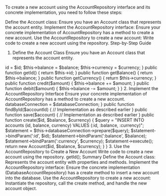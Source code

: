 To create a new account using the AccountRepository interface and its concrete implementation, you need to follow these steps:

Define the Account class: Ensure you have an Account class that represents the account entity.
Implement the AccountRepository interface: Ensure your concrete implementation of AccountRepository has a method to create a new account.
Use the AccountRepository to create a new account: Write code to create a new account using the repository.
Step-by-Step Guide
1. Define the Account Class
Ensure you have an Account class that represents the account entity.

<?php
namespace TransactionProcessing\Domain;

class Account
{
    private $id;
    private $balance;
    private $currency;

    public function __construct($id, $balance, $currency)
    {
        $this->id = $id;
        $this->balance = $balance;
        $this->currency = $currency;
    }

    public function getId()
    {
        return $this->id;
    }

    public function getBalance()
    {
        return $this->balance;
    }

    public function getCurrency()
    {
        return $this->currency;
    }

    public function credit($amount)
    {
        $this->balance += $amount;
    }

    public function debit($amount)
    {
        $this->balance -= $amount;
    }
}


2. Implement the AccountRepository Interface
Ensure your concrete implementation of AccountRepository has a method to create a new account.

<?php
namespace TransactionProcessing\Infrastructure;

use TransactionProcessing\Domain\AccountRepository;
use TransactionProcessing\Domain\Account;

class DatabaseAccountRepository implements AccountRepository
{
    private $databaseConnection;

    public function __construct($databaseConnection)
    {
        $this->databaseConnection = $databaseConnection;
    }

    public function findById($accountId)
    {
        // Implementation as described earlier
    }

    public function save($account)
    {
        // Implementation as described earlier
    }

    public function create($id, $balance, $currency)
    {
        $query = "INSERT INTO accounts (id, balance, currency) VALUES (:id, :balance, :currency)";
        $statement = $this->databaseConnection->prepare($query);
        $statement->bindParam(':id', $id);
        $statement->bindParam(':balance', $balance);
        $statement->bindParam(':currency', $currency);
        $statement->execute();

        return new Account($id, $balance, $currency);
    }
}



3. Use the AccountRepository to Create a New Account
Write code to create a new account using the repository.

<?php
use TransactionProcessing\Infrastructure\DatabaseAccountRepository;
use TransactionProcessing\Domain\Account;

// Assuming $databaseConnection is already set up
$accountRepository = new DatabaseAccountRepository($databaseConnection);

$id = '12345';
$balance = 1000;
$currency = 'USD';

$newAccount = $accountRepository.create($id, $balance, $currency);

echo "New account created with ID: " . $newAccount->getId();


Summary
Define the Account class: Represents the account entity with properties and methods.
Implement the AccountRepository interface: Ensure the concrete implementation (DatabaseAccountRepository) has a create method to insert a new account into the database.
Use the AccountRepository to create a new account: Instantiate the repository, call the create method, and handle the new account object.